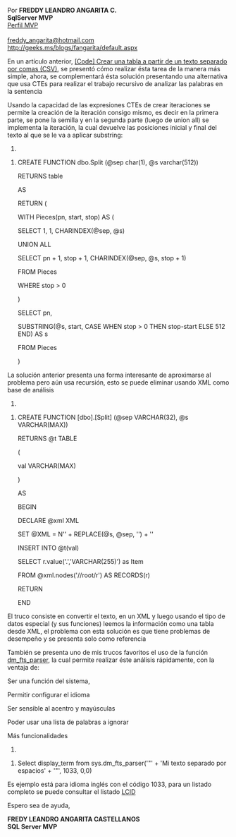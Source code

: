 Por **FREDDY LEANDRO ANGARITA C.\
SqlServer MVP** \
[Perfil
MVP](https://mvp.support.microsoft.com/es-es/mvp/Freddy%20Leandro%20Angarita%20Castellanos-4028407)\
\
<freddy_angarita@hotmail.com>\
<http://geeks.ms/blogs/fangarita/default.aspx>

En un artículo anterior, [\[Code\] Crear una tabla a partir de un texto
separado por comas
(CSV)](http://geeks.ms/blogs/fangarita/archive/2011/01/03/code-crear-una-tabla-a-apartir-de-un-texto-se.aspx),
se presentó cómo realizar ésta tarea de la manera más simple, ahora, se
complementará ésta solución presentando una alternativa que usa CTEs
para realizar el trabajo recursivo de analizar las palabras en la
sentencia

Usando la capacidad de las expresiones CTEs de crear iteraciones se
permite la creación de la iteración consigo mismo, es decir en la
primera parte, se pone la semilla y en la segunda parte (luego de union
all) se implementa la iteración, la cual devuelve las posiciones inicial
y final del texto al que se le va a aplicar substring:

1.  

<!-- -->

1.  CREATE FUNCTION dbo.Split (@sep char(1), @s varchar(512))

    RETURNS table

    AS

    RETURN (

    WITH Pieces(pn, start, stop) AS (

    SELECT 1, 1, CHARINDEX(@sep, @s)

    UNION ALL

    SELECT pn + 1, stop + 1, CHARINDEX(@sep, @s, stop + 1)

    FROM Pieces

    WHERE stop &gt; 0

    )

    SELECT pn,

    SUBSTRING(@s, start, CASE WHEN stop &gt; 0 THEN stop-start ELSE
    512 END) AS s

    FROM Pieces

    )

La solución anterior presenta una forma interesante de aproximarse al
problema pero aún usa recursión, esto se puede eliminar usando XML como
base de análisis

1.  

<!-- -->

1.  CREATE FUNCTION \[dbo\].\[Split\] (@sep VARCHAR(32),
    @s VARCHAR(MAX))

    RETURNS @t TABLE

    (

    val VARCHAR(MAX)

    )

    AS

    BEGIN

    DECLARE @xml XML

    SET @XML = N'' + REPLACE(@s, @sep, '') + ''

    INSERT INTO @t(val)

    SELECT r.value('.','VARCHAR(255)') as Item

    FROM @xml.nodes('//root/r') AS RECORDS(r)

    RETURN

    END

El truco consiste en convertir el texto, en un XML y luego usando el
tipo de datos especial (y sus funciones) leemos la información como una
tabla desde XML, el problema con esta solución es que tiene problemas de
desempeño y se presenta solo como referencia

También se presenta uno de mis trucos favoritos el uso de la función
[dm\_fts\_parser](http://msdn.microsoft.com/es-co/library/cc280463.aspx),
la cual permite realizar éste análisis rápidamente, con la ventaja de:

Ser una función del sistema,

Permitir configurar el idioma

Ser sensible al acentro y mayúsculas

Poder usar una lista de palabras a ignorar

Más funcionalidades

1.  

<!-- -->

1.  Select display\_term from sys.dm\_fts\_parser('"' + 'Mi texto
    separado por espacios' + '"', 1033, 0,0)

Es ejemplo está para idioma inglés con el código 1033, para un listado
completo se puede consultar el listado
[LCID](http://msdn.microsoft.com/en-us/library/microsoft.sharepoint.splocale.lcid.aspx) 

Espero sea de ayuda,

**FREDY LEANDRO ANGARITA CASTELLANOS\
SQL Server MVP**
